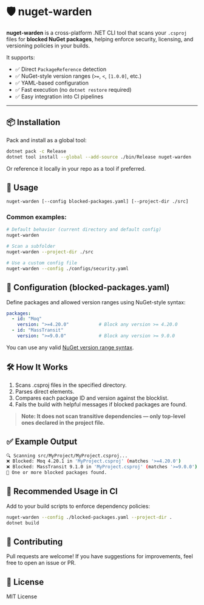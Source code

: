 # 🛡️ nuget-warden

**nuget-warden** is a cross-platform .NET CLI tool that scans your `.csproj` files for **blocked NuGet packages**, helping enforce security, licensing, and versioning policies in your builds.

It supports:
- ✅ Direct `PackageReference` detection
- ✅ NuGet-style version ranges (`>=`, `<`, `[1.0.0]`, etc.)
- ✅ YAML-based configuration
- ✅ Fast execution (no `dotnet restore` required)
- ✅ Easy integration into CI pipelines

---

## 📦 Installation

Pack and install as a global tool:

```bash
dotnet pack -c Release
dotnet tool install --global --add-source ./bin/Release nuget-warden
```

Or reference it locally in your repo as a tool if preferred.

## 🚀 Usage

```bash
nuget-warden [--config blocked-packages.yaml] [--project-dir ./src]
```

### Common examples:

```bash
# Default behavior (current directory and default config)
nuget-warden

# Scan a subfolder
nuget-warden --project-dir ./src

# Use a custom config file
nuget-warden --config ./configs/security.yaml
```

## 🔧 Configuration (blocked-packages.yaml)

Define packages and allowed version ranges using NuGet-style syntax:

```yaml
packages:
  - id: "Moq"
    version: ">=4.20.0"           # Block any version >= 4.20.0
  - id: "MassTransit"
    version: ">=9.0.0"            # Block any version >= 9.0.0
```

You can use any valid [NuGet version range syntax](https://learn.microsoft.com/en-us/nuget/concepts/package-versioning#version-ranges).

## 🛠 How It Works

1. Scans .csproj files in the specified directory.
2. Parses direct <PackageReference> elements.
3. Compares each package ID and version against the blocklist.
4. Fails the build with helpful messages if blocked packages are found.

> **Note: It does not scan transitive dependencies — only top-level ones declared in the project file.**

## ✅ Example Output

```bash
🔍 Scanning src/MyProject/MyProject.csproj...
❌ Blocked: Moq 4.20.1 in 'MyProject.csproj' (matches '>=4.20.0')
❌ Blocked: MassTransit 9.1.0 in 'MyProject.csproj' (matches '>=9.0.0')
🚫 One or more blocked packages found.
```

## 🧪 Recommended Usage in CI

Add to your build scripts to enforce dependency policies:

```bash
nuget-warden --config ./blocked-packages.yaml --project-dir .
dotnet build
```

## 🤝 Contributing

Pull requests are welcome! If you have suggestions for improvements, feel free to open an issue or PR.

## 🧾 License

MIT License